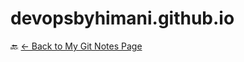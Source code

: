 # devopsbyhimani.github.io
🔙 [← Back to My Git Notes Page](https://himanikapoor30.github.io/devopsbyhimani.github.io/git.html)
